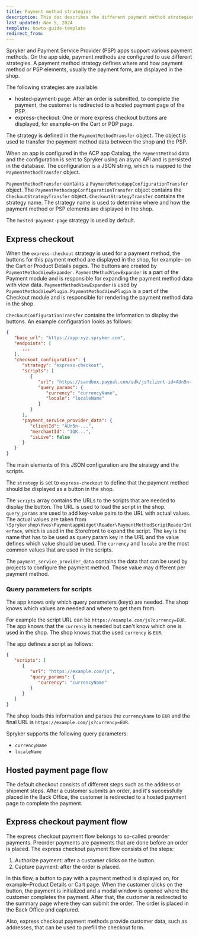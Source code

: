 ```yaml
---
title: Payment method strategies
description: This doc describes the different payment method strategies available in Spryker Commerce OS.
last_updated: Nov 5, 2024
template: howto-guide-template
redirect_from:
---
```


Spryker and Payment Service Provider (PSP) apps support various payment methods. On the app side, payment methods are configured to use different strategies. A payment method strategy defines where and how payment method or PSP elements, usually the payment form, are displayed in the shop.

The following strategies are available:

- hosted-payment-page: After an order is submitted, to complete the payment, the customer is redirected to a hosted payment page of the PSP.
- express-checkout: One or more express checkout buttons are displayed, for example–on the Cart or PDP page.

<!-- **embedded**: The payment form is embedded in the shops summary page. -->

The strategy is defined in the `PaymentMethodTransfer` object. The object is used to transfer the payment method data between the shop and the PSP.

When an app is configured in the ACP app Catalog, the `PaymentMethod` data and the configuration is sent to Spryker using an async API and is persisted in the database. The configuration is a JSON string, which is mapped to the `PaymentMethodTransfer` object.

`PaymentMethodTransfer` contains a `PaymentMethodappConfigurationTransfer` object. The `PaymentMethodappConfigurationTransfer` object contains the `CheckoutStrategyTransfer` object. `CheckoutStrategyTransfer` contains the strategy name. The strategy name is used to determine where and how the payment method or PSP elements are displayed in the shop.

The `hosted-payment-page` strategy is used by default.

## Express checkout

When the `express-checkout` strategy is used for a payment method, the buttons for this payment method are displayed in the shop, for example– on the Cart or Product Details pages. The buttons are created by `PaymentMethodViewExpander`. `PaymentMethodViewExpander` is a part of the Payment module and is responsible for expanding the payment method data with view data. `PaymentMethodViewExpander` is used by `PaymentMethodViewPlugin`. `PaymentMethodViewPlugin` is a part of the Checkout module and is responsible for rendering the payment method data in the shop.

`CheckoutConfigurationTransfer` contains the information to display the buttons. An example configuration looks as follows:

```json
{
   "base_url": "https://app-xyz.spryker.com",
   "endpoints": [
      ...
   ],
   "checkout_configuration": {
      "strategy": "express-checkout",
      "scripts": [
         {
            "url": "https://sandbox.paypal.com/sdk/js?client-id=AUn5n-...&merchant-id=3QK...&intent=authorize&commit=true&vault=false&disable-funding=card,sepa,bancontact&enable-funding=paylater",
            "query_params": {
               "currency": "currencyName",
               "locale": "localeName"
            }
         }
      ],
      "payment_service_provider_data": {
         "clientId": "AUn5n-...",
         "merchantId": "3QK...",
         "isLive": false
      }
   }
}
```

The main elements of this JSON configuration are the strategy and the scripts.

The `strategy` is set to `express-checkout` to define that the payment method should be displayed as a button in the shop.

The `scripts` array contains the URLs to the scripts that are needed to display the button. The URL is used to load the script in the shop. `query_params` are used to add key-value pairs to the URL with actual values. The actual values are taken from `\Sprykershop\Yves\PaymentappWidget\Reader\PaymentMethodScriptReaderInterface`, which is used in the Storefront to expand the script. The `key` is the name that has to be used as query param key in the URL and the value defines which value should be used. The `currency` and `locale` are the most common values that are used in the scripts.

The `payment_service_provider_data` contains the data that can be used by projects to configure the payment method. Those value may different per payment method.

### Query parameters for scripts

The app knows only which query parameters (keys) are needed. The shop knows which values are needed and where to get them from.  

For example the script URL can be `https://example.com/js?currency=EUR`. The app knows that the `currency` is needed but can't know which one is used in the shop. The shop knows that the used `currency` is `EUR`.

The app defines a script as follows:

```json
{
   "scripts": [
      {
         "url": "https://example.com/js",
         "query_params": {
            "currency": "currencyName"
         }
      }
   ]
}
```

The shop loads this information and parses the `currencyName` to `EUR` and the final URL is `https://example.com/js?currency=EUR`.

Spryker supports the following query parameters:
- `currencyName`
- `localeName`


## Hosted payment page flow

The default checkout consists of different steps such as the address or shipment steps. After a customer submits an order, and it's successfully placed in the Back Office, the customer is redirected to a hosted payment page to complete the payment.


## Express checkout payment flow

The express checkout payment flow belongs to so-called preorder payments. Preorder payments are payments that are done before an order is placed. The express checkout payment flow consists of the steps:
1. Authorize payment: after a customer clicks on the button.
2. Capture payment: after the order is placed.


In this flow, a button to pay with a payment method is displayed on, for example–Product Details or Cart page. When the customer clicks on the button, the payment is initialized and a modal window is opened where the customer completes the payment. After that, the customer is redirected to the summary page where they can submit the order. The order is placed in the Back Office and captured.

Also, express checkout payment methods provide customer data, such as addresses, that can be used to prefill the checkout form.
